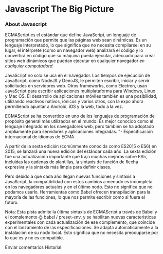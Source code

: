 # Javascript The Big Picture
### About Javascript

ECMAScript es el estándar que define JavaScript, un lenguaje de programación que permite que las páginas web sean dinámicas. Es un lenguaje interpretado, lo que significa que no necesita compilarse: en su lugar, el intérprete (como un navegador web) analizará el código y lo convertirá en código que su máquina pueda ejecutar, adecuado para crear sitios web dinámicos que puedan ejecutar en cualquier navegador *en cualquier computadora*!

JavaScript no solo se usa en el navegador. Los tiempos de ejecución de JavaScript, como NodeJS y DenoJS, le permiten escribir, iniciar y servir solicitudes en servidores web. Otros frameworks, como Electron, usan JavaScript para escribir aplicaciones multiplataforma para Windows, Linux y Mac OS. El desarrollo de aplicaciones móviles también es una posibilidad, utilizando reactivos nativos, iónicos y varios otros, con la expo ahora permitiendo apuntar a Android, iOS y la web, todo a la vez.

ECMAScript se ha convertido en uno de los lenguajes de programación de propósito general más utilizados en el mundo. Es mejor conocido como el lenguaje integrado en los navegadores web, pero también se ha adoptado ampliamente para servidores y aplicaciones integradas. "- Especificación internacional de idiomas de ECMA

A partir de la sexta edición (comúnmente conocida como ES2015 o ES6) en 2015, se lanzará una nueva edición del estándar cada año. La sexta edición fue una actualización importante que trajo muchas mejoras sobre ES5, incluidas las cadenas de plantillas, la sintaxis de función de flecha expresiva y la sintaxis más limpia para definir clases.

Pero debido a que cada año llegan nuevas funciones y sintaxis a JavaScript, la compatibilidad con estos cambios a menudo es incompleta en los navegadores actuales y en el último nodo. Esto no significa que no podamos usarlo. Herramientas como Babel ofrecen transpilación para la mayoría de las funciones, lo que nos permite escribir como si fuera el futuro.

Nota: Esta pista admite la última sintaxis de ECMAScript a través de Babel y el complemento @ babel / preset-env, y se habilitan nuevas características experimentales con cada actualización de ese complemento, que coincide con el lanzamiento de las especificaciones. Se adapta automáticamente a la instalación de su nodo local. Esto significa que no necesita preocuparse por lo que es y no es compatible.
 
Enviar comentarios
Historial

<!--stackedit_data:
eyJoaXN0b3J5IjpbLTE3OTQyMjM0NTEsMTkyOTI2Mjk5NiwxOT
U1Nzk2MjcxLC0xOTAyODg2NTA1LDMxNjE5MzQyNywxODcxNTA5
NDQxLDcwNDk5NjM0M119
-->